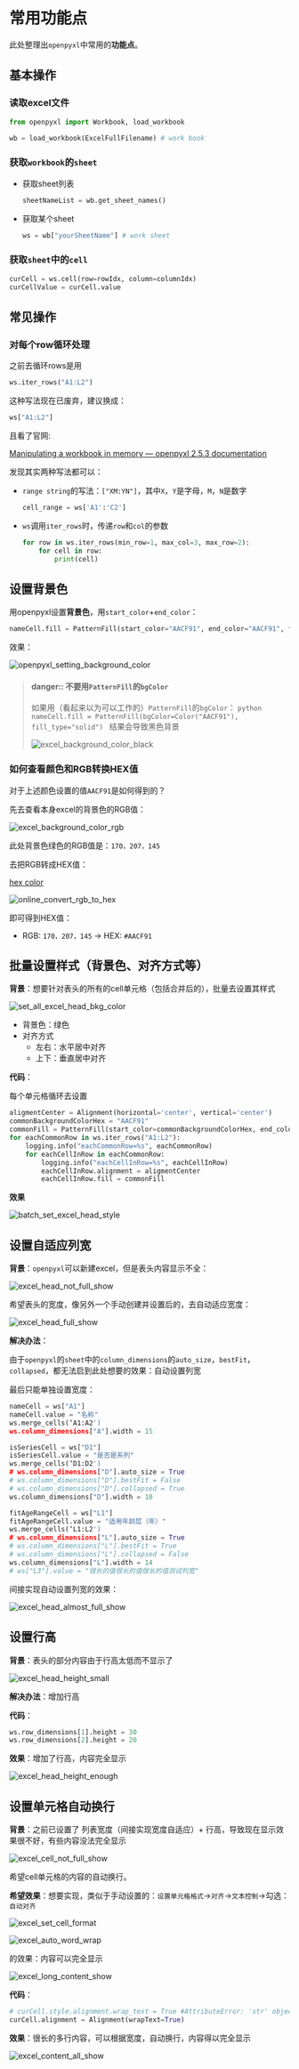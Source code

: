 # 常用功能点

此处整理出`openpyxl`中常用的**功能点**。

## 基本操作

### 读取excel文件

```python
from openpyxl import Workbook, load_workbook

wb = load_workbook(ExcelFullFilename) # work book
```

### 获取`workbook`的`sheet`

* 获取sheet列表
    ```python
    sheetNameList = wb.get_sheet_names()
    ```
* 获取某个sheet
    ```python
    ws = wb["yourSheetName"] # work sheet
    ```

### 获取`sheet`中的`cell`

```python
curCell = ws.cell(row=rowIdx, column=columnIdx)
curCellValue = curCell.value
```

## 常见操作

### 对每个row循环处理

之前去循环rows是用

```python
ws.iter_rows("A1:L2")
```

这种写法现在已废弃，建议换成：

```python
ws["A1:L2"]
```

且看了官网:

[Manipulating a workbook in memory — openpyxl 2.5.3 documentation](http://openpyxl.readthedocs.io/en/latest/tutorial.html)

发现其实两种写法都可以：

* `range string`的写法：`["XM:YN"]`，其中`X`，`Y`是字母，`M`，`N`是数字
    ```python
    cell_range = ws['A1':'C2']
    ```
* `ws`调用`iter_rows`时，传递`row`和`col`的参数
    ```python
    for row in ws.iter_rows(min_row=1, max_col=3, max_row=2):
        for cell in row:
            print(cell)
    ```

## 设置背景色

用openpyxl设置**背景色**，用`start_color`+`end_color`：

```python
nameCell.fill = PatternFill(start_color="AACF91", end_color="AACF91", fill_type="solid")
```

效果：

![openpyxl_setting_background_color](../../assets/img/openpyxl_setting_background_color.png)

> #### danger:: 不要用`PatternFill`的`bgColor`
>
> 如果用（看起来以为可以工作的）`PatternFill`的`bgColor`：
    ```python
    nameCell.fill = PatternFill(bgColor=Color("AACF91"), fill_type="solid")
    ```
> 结果会导致黑色背景
>
> ![excel_background_color_black](../../assets/img/excel_background_color_black.png)

### 如何查看颜色和RGB转换HEX值

对于上述颜色设置的值`AACF91`是如何得到的？

先去查看本身excel的背景色的RGB值：

![excel_background_color_rgb](../../assets/img/excel_background_color_rgb.png)

此处背景色绿色的RGB值是：`170，207，145`

去把RGB转成HEX值：

[hex color](https://www.sioe.cn/yingyong/yanse-rgb-16/)

![online_convert_rgb_to_hex](../../assets/img/online_convert_rgb_to_hex.png)

即可得到HEX值：

* RGB: `170，207，145` -> HEX: `#AACF91`

## 批量设置样式（背景色、对齐方式等）

**背景**：想要针对表头的所有的cell单元格（包括合并后的），批量去设置其样式

![set_all_excel_head_bkg_color](../../assets/img/set_all_excel_head_bkg_color.png)

* 背景色：绿色
* 对齐方式
  * 左右：水平居中对齐
  * 上下：垂直居中对齐

**代码**：

每个单元格循环去设置

```python
aligmentCenter = Alignment(horizontal='center', vertical='center')
commonBackgroundColorHex = "AACF91"
commonFill = PatternFill(start_color=commonBackgroundColorHex, end_color=commonBackgroundColorHex, fill_type="solid")
for eachCommonRow in ws.iter_rows("A1:L2"):
    logging.info("eachCommonRow=%s", eachCommonRow)
    for eachCellInRow in eachCommonRow:
        logging.info("eachCellInRow=%s", eachCellInRow)
        eachCellInRow.alignment = aligmentCenter
        eachCellInRow.fill = commonFill
```

**效果**

![batch_set_excel_head_style](../../assets/img/batch_set_excel_head_style.png)

## 设置自适应列宽

**背景**：`openpyxl`可以新建excel，但是表头内容显示不全：

![excel_head_not_full_show](../../assets/img/excel_head_not_full_show.png)

希望表头的宽度，像另外一个手动创建并设置后的，去自动适应宽度：

![excel_head_full_show](../../assets/img/excel_head_full_show.png)

**解决办法**：

由于`openpyxl`的`sheet`中的`column_dimensions`的`auto_size`，`bestFit`，`collapsed`，都无法启到此处想要的效果：自动设置列宽

最后只能单独设置宽度：

```python
nameCell = ws["A1"]
nameCell.value = "名称"
ws.merge_cells(‘A1:A2')
ws.column_dimensions["A"].width = 15

isSeriesCell = ws["D1"]
isSeriesCell.value = "是否是系列"
ws.merge_cells(‘D1:D2')
# ws.column_dimensions["D"].auto_size = True
# ws.column_dimensions["D"].bestFit = False
# ws.column_dimensions["D"].collapsed = True
ws.column_dimensions["D"].width = 10

fitAgeRangeCell = ws["L1"]
fitAgeRangeCell.value = "适用年龄层（年）"
ws.merge_cells(‘L1:L2')
# ws.column_dimensions["L"].auto_size = True
# ws.column_dimensions["L"].bestFit = True
# ws.column_dimensions["L"].collapsed = False
ws.column_dimensions["L"].width = 14
# ws["L3"].value = "很长的值很长的值很长的值测试列宽"
```

间接实现自动设置列宽的效果：

![excel_head_almost_full_show](../../assets/img/excel_head_almost_full_show.png)

## 设置行高

**背景**：表头的部分内容由于行高太低而不显示了

![excel_head_height_small](../../assets/img/excel_head_height_small.png)

**解决办法**：增加行高

**代码**：

```python
ws.row_dimensions[1].height = 30
ws.row_dimensions[2].height = 20
```

**效果**：增加了行高，内容完全显示

![excel_head_height_enough](../../assets/img/excel_head_height_enough.png)

## 设置单元格自动换行

**背景**：之前已设置了 列表宽度（间接实现宽度自适应）+ 行高，导致现在显示效果很不好，有些内容没法完全显示

![excel_cell_not_full_show](../../assets/img/excel_cell_not_full_show.png)

希望cell单元格的内容的自动换行。

**希望效果**：想要实现，类似于手动设置的：`设置单元格格式`->`对齐`->`文本控制`->勾选：`自动对齐`

![excel_set_cell_format](../../assets/img/excel_set_cell_format.png)

![excel_auto_word_wrap](../../assets/img/excel_auto_word_wrap.png)

的效果：内容可以完全显示

![excel_long_content_show](../../assets/img/excel_long_content_show.png)

**代码**：

```python
# curCell.style.alignment.wrap_text = True #AttributeError: 'str' object has no attribute 'alignment'
curCell.alignment = Alignment(wrapText=True)
```

**效果**：很长的多行内容，可以根据宽度，自动换行，内容得以完全显示

![excel_content_all_show](../../assets/img/excel_content_all_show.png)
